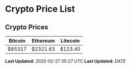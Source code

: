# Crypto Price List

## Crypto Prices
| Bitcoin | Ethereum | Litecoin |
| ------- | -------- | -------- |
| $85317 | $2321.63 | $123.45 |
**Last Updated:** 2025-02-27 05:27 UTC
**Last Updated:** $DATE$

